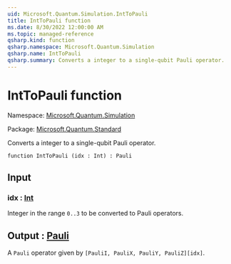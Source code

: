 ```yaml
---
uid: Microsoft.Quantum.Simulation.IntToPauli
title: IntToPauli function
ms.date: 8/30/2022 12:00:00 AM
ms.topic: managed-reference
qsharp.kind: function
qsharp.namespace: Microsoft.Quantum.Simulation
qsharp.name: IntToPauli
qsharp.summary: Converts a integer to a single-qubit Pauli operator.
---
```


# IntToPauli function

Namespace: [Microsoft.Quantum.Simulation](xref:Microsoft.Quantum.Simulation)

Package: [Microsoft.Quantum.Standard](https://nuget.org/packages/Microsoft.Quantum.Standard)


Converts a integer to a single-qubit Pauli operator.

```qsharp
function IntToPauli (idx : Int) : Pauli
```


## Input

### idx : [Int](xref:microsoft.quantum.qsharp.valueliterals#int-literals)

Integer in the range `0..3` to be converted to Pauli operators.



## Output : [Pauli](xref:microsoft.quantum.qsharp.valueliterals#pauli-literals)

A `Pauli` operator given by `[PauliI, PauliX, PauliY, PauliZ][idx]`.